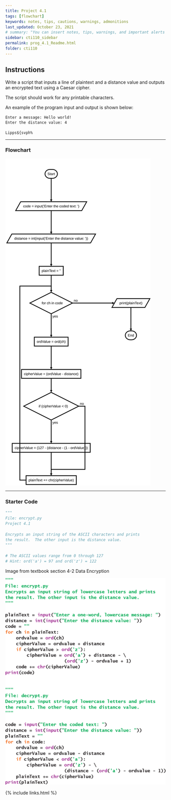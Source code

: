 ```yaml
---
title: Project 4.1
tags: [flowchart]
keywords: notes, tips, cautions, warnings, admonitions
last_updated: October 23, 2021
# summary: "You can insert notes, tips, warnings, and important alerts in your content. These notes are stored as shortcodes made available through the linksrefs.hmtl include."
sidebar: cti110_sidebar
permalink: prog_4.1_Readme.html
folder: cti110
---
```


## Instructions

Write a script that inputs a line of plaintext and a distance value and outputs an encrypted text using a Caesar cipher.

The script should work for any printable characters.

An example of the program input and output is shown below:

```text
Enter a message: Hello world!
Enter the distance value: 4

Lipps${svph%
```

---

### Flowchart

![encrypt flowchart](../../images/cti110_p_4.2_decrypt.flowchart.svg)

---

### Starter Code

```python
"""
File: encrypt.py
Project 4.1

Encrypts an input string of the ASCII characters and prints
the result.  The other input is the distance value.
"""

# The ASCII values range from 0 through 127
# Hint: ord('a') = 97 and ord('z') = 122

```

Image from textbook section 4-2 Data Encryption

![Image from Textbook](../../images/cti110_p_4.1_60092_c4_unfig108a-t3.png)

{% include links.html %}

